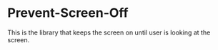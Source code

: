 # Prevent-Screen-Off
This is the library that keeps the screen on until user is looking at the screen.
